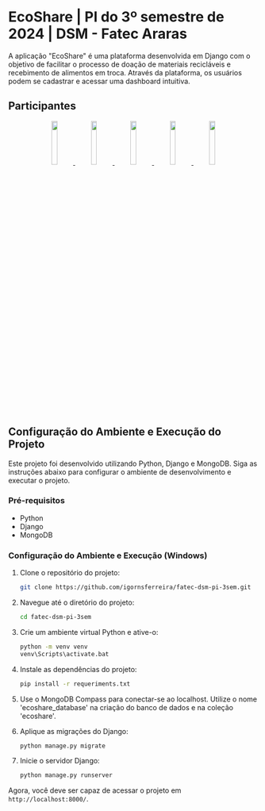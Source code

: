 # EcoShare | PI do 3º semestre de 2024 | DSM - Fatec Araras

A aplicação "EcoShare" é uma plataforma desenvolvida em Django com o objetivo de facilitar o processo de doação de materiais recicláveis e recebimento de alimentos em troca. Através da plataforma, os usuários podem se cadastrar e acessar uma dashboard intuitiva.

## Participantes

<p align="center">
  <a href="https://github.com/igornsferreira">
    <img src="https://avatars.githubusercontent.com/igornsferreira" width="15%">
  </a>
  <a href="https://github.com/beamclive">
    <img src="https://avatars.githubusercontent.com/beamclive" width="15%">
  </a>
  <a href="https://github.com/Brubzie">
    <img src="https://avatars.githubusercontent.com/Brubzie" width="15%">
  </a>
  <a href="https://github.com/Eduguinho">
    <img src="https://avatars.githubusercontent.com/Eduguinho" width="15%">
  </a>
  <a href="https://github.com/EndrewFatec">
    <img src="https://avatars.githubusercontent.com/EndrewFatec" width="15%">
  </a>
</p>

## Configuração do Ambiente e Execução do Projeto

Este projeto foi desenvolvido utilizando Python, Django e MongoDB. Siga as instruções abaixo para configurar o ambiente de desenvolvimento e executar o projeto.

### Pré-requisitos

- Python
- Django
- MongoDB

### Configuração do Ambiente e Execução (Windows)

1. Clone o repositório do projeto:
    ```bash
    git clone https://github.com/igornsferreira/fatec-dsm-pi-3sem.git
    ```
2. Navegue até o diretório do projeto:
    ```bash
    cd fatec-dsm-pi-3sem
    ```
3. Crie um ambiente virtual Python e ative-o:
    ```bash
    python -m venv venv
    venv\Scripts\activate.bat
    ```
4. Instale as dependências do projeto:
    ```bash
    pip install -r requeriments.txt
    ```
5. Use o MongoDB Compass para conectar-se ao localhost. Utilize o nome 'ecoshare_database' na criação do banco de dados e na coleção 'ecoshare'.

6. Aplique as migrações do Django:
    ```bash
    python manage.py migrate
    ```

8. Inicie o servidor Django:
    ```bash
    python manage.py runserver
    ```
Agora, você deve ser capaz de acessar o projeto em `http://localhost:8000/`.
